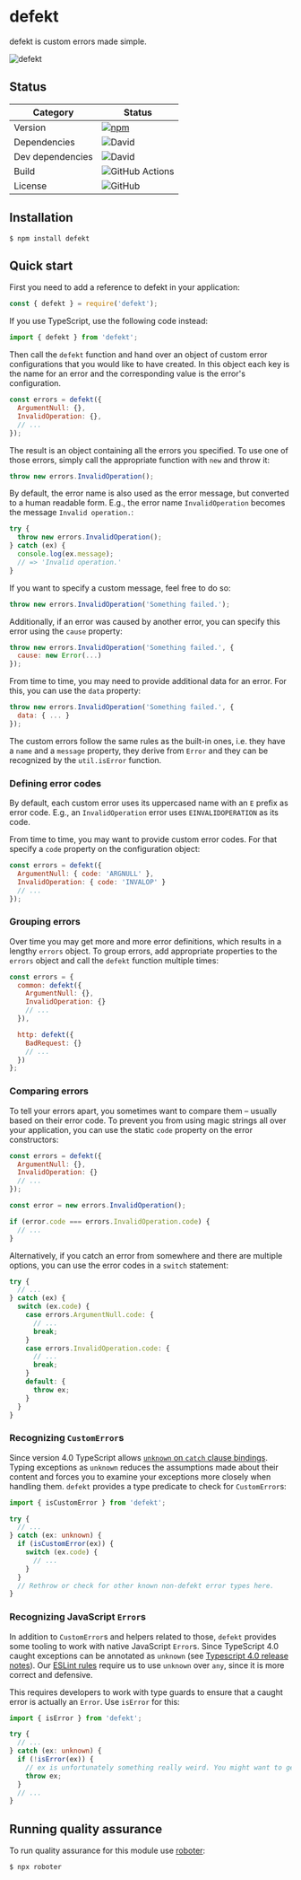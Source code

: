 # defekt

defekt is custom errors made simple.

![defekt](https://github.com/thenativeweb/defekt/raw/master/images/logo.jpg "defekt")

## Status

| Category         | Status                                                                                              |
| ---------------- | --------------------------------------------------------------------------------------------------- |
| Version          | [![npm](https://img.shields.io/npm/v/defekt)](https://www.npmjs.com/package/defekt)                 |
| Dependencies     | ![David](https://img.shields.io/david/thenativeweb/defekt)                                          |
| Dev dependencies | ![David](https://img.shields.io/david/dev/thenativeweb/defekt)                                      |
| Build            | ![GitHub Actions](https://github.com/thenativeweb/defekt/workflows/Release/badge.svg?branch=master) |
| License          | ![GitHub](https://img.shields.io/github/license/thenativeweb/defekt)                                |

## Installation

```shell
$ npm install defekt
```

## Quick start

First you need to add a reference to defekt in your application:

```javascript
const { defekt } = require('defekt');
```

If you use TypeScript, use the following code instead:

```typescript
import { defekt } from 'defekt';
```

Then call the `defekt` function and hand over an object of custom error configurations that you would like to have created. In this object each key is the name for an error and the corresponding value is the error's configuration.

```javascript
const errors = defekt({
  ArgumentNull: {},
  InvalidOperation: {},
  // ...
});
```

The result is an object containing all the errors you specified. To use one of those errors, simply call the appropriate function with `new` and throw it:

```javascript
throw new errors.InvalidOperation();
```

By default, the error name is also used as the error message, but converted to a human readable form. E.g., the error name `InvalidOperation` becomes the message `Invalid operation.`:

```javascript
try {
  throw new errors.InvalidOperation();
} catch (ex) {
  console.log(ex.message);
  // => 'Invalid operation.'
}
```

If you want to specify a custom message, feel free to do so:

```javascript
throw new errors.InvalidOperation('Something failed.');
```

Additionally, if an error was caused by another error, you can specify this error using the `cause` property:

```javascript
throw new errors.InvalidOperation('Something failed.', {
  cause: new Error(...)
});
```

From time to time, you may need to provide additional data for an error. For this, you can use the `data` property:

```javascript
throw new errors.InvalidOperation('Something failed.', {
  data: { ... }
});
```

The custom errors follow the same rules as the built-in ones, i.e. they have a `name` and a `message` property, they derive from `Error` and they can be recognized by the `util.isError` function.

### Defining error codes

By default, each custom error uses its uppercased name with an `E` prefix as error code. E.g., an `InvalidOperation` error uses `EINVALIDOPERATION` as its code.

From time to time, you may want to provide custom error codes. For that specify a `code` property on the configuration object:

```javascript
const errors = defekt({
  ArgumentNull: { code: 'ARGNULL' },
  InvalidOperation: { code: 'INVALOP' }
  // ...
});
```

### Grouping errors

Over time you may get more and more error definitions, which results in a lengthy `errors` object. To group errors, add appropriate properties to the `errors` object and call the `defekt` function multiple times:

```javascript
const errors = {
  common: defekt({
    ArgumentNull: {},
    InvalidOperation: {}
    // ...
  }),

  http: defekt({
    BadRequest: {}
    // ...
  })
};
```

### Comparing errors

To tell your errors apart, you sometimes want to compare them – usually based on their error code. To prevent you from using magic strings all over your application, you can use the static `code` property on the error constructors:

```javascript
const errors = defekt({
  ArgumentNull: {},
  InvalidOperation: {}
  // ...
});

const error = new errors.InvalidOperation();

if (error.code === errors.InvalidOperation.code) {
  // ...
}
```

Alternatively, if you catch an error from somewhere and there are multiple options, you can use the error codes in a `switch` statement:

```javascript
try {
  // ...
} catch (ex) {
  switch (ex.code) {
    case errors.ArgumentNull.code: {
      // ...
      break;
    }
    case errors.InvalidOperation.code: {
      // ...
      break;
    }
    default: {
      throw ex;
    }
  }
}
```

### Recognizing `CustomError`s

Since version 4.0 TypeScript allows [`unknown` on `catch` clause bindings](https://devblogs.microsoft.com/typescript/announcing-typescript-4-0/#unknown-on-catch). Typing exceptions as `unknown` reduces the assumptions made about their content and forces you to examine your exceptions more closely when handling them. `defekt` provides a type predicate to check for `CustomError`s:

```typescript
import { isCustomError } from 'defekt';

try {
  // ...
} catch (ex: unknown) {
  if (isCustomError(ex)) {
    switch (ex.code) {
      // ...
    }
  }
  // Rethrow or check for other known non-defekt error types here.
}
```

### Recognizing JavaScript `Error`s

In addition to `CustomError`s and helpers related to those, `defekt` provides some tooling to work with native JavaScript `Error`s. Since TypeScript 4.0 caught exceptions can be annotated as `unknown` (see [Typescript 4.0 release notes](https://devblogs.microsoft.com/typescript/announcing-typescript-4-0/#unknown-on-catch)). Our [ESLint rules](https://github.com/thenativeweb/eslint-config-es) require us to use `unknown` over `any`, since it is more correct and defensive.

This requires developers to work with type guards to ensure that a caught error is actually an `Error`. Use `isError` for this:

```typescript
import { isError } from 'defekt';

try {
  // ...
} catch (ex: unknown) {
  if (!isError(ex)) {
    // ex is unfortunately something really weird. You might want to get rid of whatever library is causing this.
    throw ex;
  }
  // ...
}
```

## Running quality assurance

To run quality assurance for this module use [roboter](https://www.npmjs.com/package/roboter):

```shell
$ npx roboter
```
